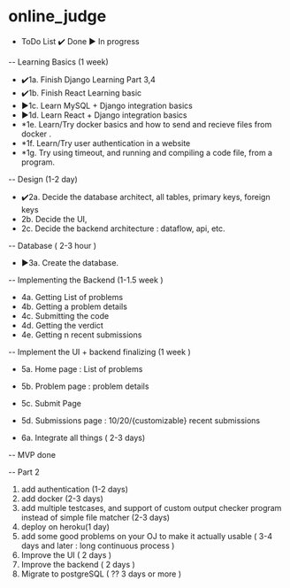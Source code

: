 # online_judge


* ToDo List
✔️ Done
▶️ In progress

-- Learning Basics (1 week)

- ✔️1a. Finish Django Learning Part 3,4
- ✔️1b. Finish React Learning basic
- ▶️1c. Learn MySQL + Django integration basics
- ▶️1d. Learn React + Django integration basics 
- *1e. Learn/Try docker basics and how to send and recieve files from docker .
- *1f. Learn/Try user authentication in a website
- *1g. Try using timeout, and running and compiling a code file, from a program.

-- Design (1-2 day)

- ✔️2a. Decide the database architect, all tables, primary keys, foreign keys
- 2b. Decide the UI, 
- 2c. Decide the backend architecture : dataflow, api, etc.

-- Database ( 2-3 hour )

- ▶️3a. Create the database.

-- Implementing the Backend (1-1.5 week )

- 4a. Getting List of problems 
- 4b. Getting a problem details 
- 4c. Submitting the code 
- 4d. Getting the verdict
- 4e. Getting n recent submissions 

-- Implement the UI + backend finalizing (1 week )

- 5a. Home page : List of problems
- 5b. Problem page : problem details
- 5c. Submit Page 
- 5d. Submissions page : 10/20/{customizable} recent submissions

- 6a. Integrate all things ( 2-3 days)

-- MVP done

-- Part 2 

1. add authentication (1-2 days)
2. add docker (2-3 days)
3. add multiple testcases, and support of custom output checker program instead of simple file matcher (2-3 days)
4. deploy on heroku(1 day)
5. add some good problems on your OJ to make it actually usable ( 3-4 days and later : long continuous process )
6. Improve the UI ( 2 days )
7. Improve the backend ( 2 days )
8. Migrate to postgreSQL ( ?? 3 days or more )
